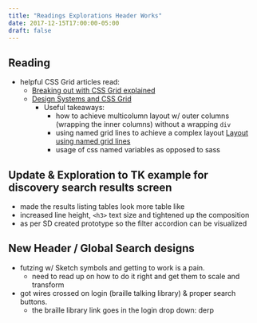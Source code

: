 ```yaml
---
title: "Readings Explorations Header Works"
date: 2017-12-15T17:00:00-05:00
draft: false
---
```

## Reading
* helpful CSS Grid articles read:
  - [Breaking out with CSS Grid explained](https://rachelandrew.co.uk/archives/2017/06/01/breaking-out-with-css-grid-explained/)
  - [Design Systems and CSS Grid](https://24ways.org/2017/design-systems-and-css-grid/)
    + Useful takeaways:
      * how to achieve multicolumn layout w/ outer columns (wrapping the inner columns) without a wrapping ````div````
      * using named grid lines to achieve a complex layout [Layout using named grid lines](https://developer.mozilla.org/en-US/docs/Web/CSS/CSS_Grid_Layout/Layout_using_Named_Grid_Lines)
      * usage of css named variables as opposed to sass

## Update & Exploration to TK example for discovery search results screen
* made the results listing tables look more table like
* increased line height, ````<h3>```` text size and tightened up the composition
* as per SD created prototype so the filter accordion can be visualized


## New Header / Global Search designs
* futzing w/ Sketch symbols and getting to work is a pain.
  - need to read up on how to do it right and get them to scale and transform
* got wires crossed on login (braille talking library) & proper search buttons.
  - the braille library link goes in the login drop down: derp
